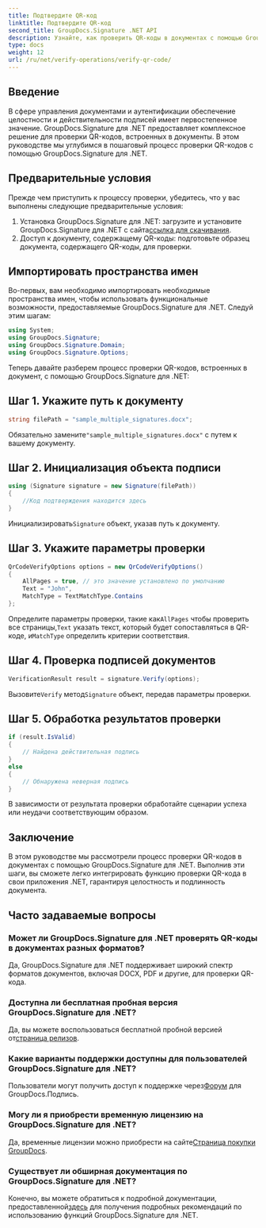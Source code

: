 ```yaml
---
title: Подтвердите QR-код
linktitle: Подтвердите QR-код
second_title: GroupDocs.Signature .NET API
description: Узнайте, как проверить QR-коды в документах с помощью GroupDocs.Signature для .NET. Подробное руководство с пошаговым руководством.
type: docs
weight: 12
url: /ru/net/verify-operations/verify-qr-code/
---
```

## Введение
В сфере управления документами и аутентификации обеспечение целостности и действительности подписей имеет первостепенное значение. GroupDocs.Signature для .NET предоставляет комплексное решение для проверки QR-кодов, встроенных в документы. В этом руководстве мы углубимся в пошаговый процесс проверки QR-кодов с помощью GroupDocs.Signature для .NET.
## Предварительные условия
Прежде чем приступить к процессу проверки, убедитесь, что у вас выполнены следующие предварительные условия:
1.  Установка GroupDocs.Signature для .NET: загрузите и установите GroupDocs.Signature для .NET с сайта[ссылка для скачивания](https://releases.groupdocs.com/signature/net/).
2. Доступ к документу, содержащему QR-коды: подготовьте образец документа, содержащего QR-коды, для проверки. 

## Импортировать пространства имен
Во-первых, вам необходимо импортировать необходимые пространства имен, чтобы использовать функциональные возможности, предоставляемые GroupDocs.Signature для .NET. Следуй этим шагам:

```csharp
using System;
using GroupDocs.Signature;
using GroupDocs.Signature.Domain;
using GroupDocs.Signature.Options;
```


Теперь давайте разберем процесс проверки QR-кодов, встроенных в документ, с помощью GroupDocs.Signature для .NET:
## Шаг 1. Укажите путь к документу
```csharp
string filePath = "sample_multiple_signatures.docx";
```
 Обязательно замените`"sample_multiple_signatures.docx"` с путем к вашему документу.
## Шаг 2. Инициализация объекта подписи
```csharp
using (Signature signature = new Signature(filePath))
{
    //Код подтверждения находится здесь
}
```
 Инициализировать`Signature` объект, указав путь к документу.
## Шаг 3. Укажите параметры проверки
```csharp
QrCodeVerifyOptions options = new QrCodeVerifyOptions()
{
    AllPages = true, // это значение установлено по умолчанию
    Text = "John",
    MatchType = TextMatchType.Contains
};
```
 Определите параметры проверки, такие как`AllPages` чтобы проверить все страницы,`Text` указать текст, который будет сопоставляться в QR-коде, и`MatchType` определить критерии соответствия.
## Шаг 4. Проверка подписей документов
```csharp
VerificationResult result = signature.Verify(options);
```
 Вызовите`Verify` метод`Signature` объект, передав параметры проверки.
## Шаг 5. Обработка результатов проверки
```csharp
if (result.IsValid)
{
    // Найдена действительная подпись
}
else
{
    // Обнаружена неверная подпись
}
```
В зависимости от результата проверки обработайте сценарии успеха или неудачи соответствующим образом.

## Заключение
В этом руководстве мы рассмотрели процесс проверки QR-кодов в документах с помощью GroupDocs.Signature для .NET. Выполнив эти шаги, вы сможете легко интегрировать функцию проверки QR-кода в свои приложения .NET, гарантируя целостность и подлинность документа.
## Часто задаваемые вопросы
### Может ли GroupDocs.Signature для .NET проверять QR-коды в документах разных форматов?
Да, GroupDocs.Signature для .NET поддерживает широкий спектр форматов документов, включая DOCX, PDF и другие, для проверки QR-кода.
### Доступна ли бесплатная пробная версия GroupDocs.Signature для .NET?
 Да, вы можете воспользоваться бесплатной пробной версией от[страница релизов](https://releases.groupdocs.com/).
### Какие варианты поддержки доступны для пользователей GroupDocs.Signature для .NET?
 Пользователи могут получить доступ к поддержке через[Форум](https://forum.groupdocs.com/c/signature/13) для GroupDocs.Подпись.
### Могу ли я приобрести временную лицензию на GroupDocs.Signature для .NET?
 Да, временные лицензии можно приобрести на сайте[Страница покупки GroupDocs](https://purchase.groupdocs.com/temporary-license/).
### Существует ли обширная документация по GroupDocs.Signature для .NET?
 Конечно, вы можете обратиться к подробной документации, предоставленной[здесь](https://reference.groupdocs.com/signature/net/) для получения подробных рекомендаций по использованию функций GroupDocs.Signature для .NET.